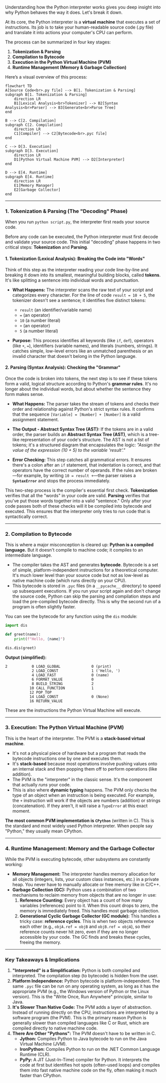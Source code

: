 Understanding how the Python interpreter works gives you deep insight into why Python behaves the way it does. Let's break it down.

At its core, the Python interpreter is a **virtual machine** that executes a set of instructions. Its job is to take your human-readable source code (.py file) and translate it into actions your computer's CPU can perform.

The process can be summarized in four key stages:
1.  **Tokenization & Parsing**
2.  **Compilation to Bytecode**
3.  **Execution in the Python Virtual Machine (PVM)**
4.  **Runtime Management (Memory & Garbage Collection)**

Here’s a visual overview of this process:

```mermaid
flowchart TD
A[Source Code<br>.py file] --> B[1. Tokenization & Parsing]
subgraph B[1. Tokenization & Parsing]
    direction LR
    B1[Lexical Analysis<br>Tokenizer] --> B2[Syntax Analysis<br>Parser] --> B3[Generate<br>Parse Tree]
end
    
B --> C[2. Compilation]
subgraph C[2. Compilation]
    direction LR
    C1[Compiler] --> C2[Bytecode<br>.pyc file]
end
    
C --> D[3. Execution]
subgraph D[3. Execution]
    direction LR
    D1[Python Virtual Machine PVM] --> D2[Interpreter]
end
    
D --> E[4. Runtime]
subgraph E[4. Runtime]
    direction LR
    E1[Memory Manager]
    E2[Garbage Collector]
end

```

---

### 1. Tokenization & Parsing (The "Decoding" Phase)

When you run `python script.py`, the interpreter first reads your source code.

Before any code can be executed, the Python interpreter must first decode and validate your source code. This initial "decoding" phase happens in two critical steps: **Tokenization** and **Parsing**.

#### 1. Tokenization (Lexical Analysis): Breaking the Code into "Words"

Think of this step as the interpreter reading your code line-by-line and breaking it down into its smallest, meaningful building blocks, called **tokens**. It's like splitting a sentence into individual words and punctuation.


*   **What Happens:** The interpreter scans the raw text of your script and categorizes every character. For the line of code `result = 10 + 5`, the tokenizer doesn't see a sentence; it identifies five distinct tokens:
    *   `result` (an identifier/variable name)
    *   `=` (an operator)
    *   `10` (a number literal)
    *   `+` (an operator)
    *   `5` (a number literal)

*   **Purpose:** This process identifies all keywords (like `if`, `def`), operators (like `+`, `=`), identifiers (variable names), and literals (numbers, strings). It catches simple, low-level errors like an unmatched parenthesis or an invalid character that doesn't belong in the Python language.

#### 2. Parsing (Syntax Analysis): Checking the "Grammar"

Once the code is broken into tokens, the next step is to see if these tokens form a valid, logical structure according to Python's **grammar rules**. It's no longer about the individual words, but about whether the sentence they form makes sense.

*   **What Happens:** The parser takes the stream of tokens and checks their order and relationship against Python's strict syntax rules. It confirms that the sequence `[Variable] = [Number] + [Number]` is a valid assignment statement.

*   **The Output - Abstract Syntax Tree (AST):** If the tokens are in a valid order, the parser builds an **Abstract Syntax Tree (AST)**, which is a tree-like representation of your code's structure. The AST is not a list of tokens; it's a structured diagram that encapsulates the logic: *"Assign the value of the expression (10 + 5) to the variable 'result'."*

*   **Error Checking:** This step catches all grammatical errors. It ensures there's a colon after an `if` statement, that indentation is correct, and that operators have the correct number of operands. If the rules are broken—for example, by writing `10 = result +`—the parser raises a **`SyntaxError`** and stops the process immediately.

This two-step process is the compiler's essential first check. **Tokenization** verifies that all the "words" in your code are valid. **Parsing** verifies that you've put those words together into a valid "sentence." Only after your code passes both of these checks will it be compiled into bytecode and executed. This ensures that the interpreter only tries to run code that is syntactically correct.


---

### 2. Compilation to Bytecode

This is where a major misconception is cleared up: **Python is a compiled language.** But it doesn't compile to machine code; it compiles to an intermediate language.

*   The compiler takes the AST and generates **bytecode**. Bytecode is a set of simple, platform-independent instructions for a theoretical computer. It's much lower level than your source code but not as low-level as native machine code (which runs directly on your CPU).
*   This bytecode is stored in `.pyc` files (in a `__pycache__` directory) to speed up subsequent executions. If you run your script again and don't change the source code, Python can skip the parsing and compilation steps and load the pre-compiled bytecode directly. This is why the second run of a program is often slightly faster.

You can see the bytecode for any function using the `dis` module:
```python
import dis

def greet(name):
    print(f"Hello, {name}")

dis.dis(greet)
```
**Output (simplified):**
```
2           0 LOAD_GLOBAL              0 (print)
            2 LOAD_CONST               1 ('Hello, ')
            4 LOAD_FAST                0 (name)
            6 FORMAT_VALUE             0
            8 BUILD_STRING             2
           10 CALL_FUNCTION            1
           12 POP_TOP
           14 LOAD_CONST               0 (None)
           16 RETURN_VALUE
```
These are the instructions the Python Virtual Machine will execute.

---

### 3. Execution: The Python Virtual Machine (PVM)

This is the heart of the interpreter. The PVM is a **stack-based virtual machine**.

*   It's not a physical piece of hardware but a program that reads the bytecode instructions one by one and executes them.
*   It's **stack-based** because most operations involve pushing values onto an internal stack and then popping them off to perform operations (like addition).
*   The PVM is the "interpreter" in the classic sense. It's the component that actually *runs* your code.
*   This is also where **dynamic typing** happens. The PVM only checks the type of an object when an instruction is being executed. For example, the `+` instruction will work if the objects are numbers (addition) or strings (concatenation). If they aren't, it will raise a `TypeError` at this exact moment.

**The most common PVM implementation is `CPython`** (written in C). This is the standard and most widely used Python interpreter. When people say "Python," they usually mean CPython.

---

### 4. Runtime Management: Memory and the Garbage Collector

While the PVM is executing bytecode, other subsystems are constantly working:

*   **Memory Management:** The interpreter handles memory allocation for all objects (integers, lists, your custom class instances, etc.) in a private heap. You never have to manually allocate or free memory like in C/C++.
*   **Garbage Collection (GC):** Python uses a combination of two mechanisms to reclaim memory from objects that are no longer in use:
    1.  **Reference Counting:** Every object has a count of how many variables (references) point to it. When this count drops to zero, the memory is immediately freed. This handles most garbage collection.
    2.  **Generational Cyclic Garbage Collector (GC module):** This handles a tricky case: **reference cycles**. This is when two objects reference each other (e.g., `objA.ref = objB` and `objB.ref = objA`), so their reference counts never hit zero, even if they are no longer accessible by your code. The GC finds and breaks these cycles, freeing the memory.

---

### Key Takeaways & Implications

1.  **"Interpreted" is a Simplification:** Python is both compiled and interpreted. The compilation step (to bytecode) is hidden from the user.
2.  **Platform Independence:** Python bytecode is platform-independent. The same `.pyc` file can be run on any operating system, as long as it has the appropriate PVM (e.g., the Windows version of Python or the Linux version). This is the "Write Once, Run Anywhere" principle, similar to Java.
3.  **It's Slower Than Native Code:** The PVM adds a layer of abstraction. Instead of running directly on the CPU, instructions are interpreted by a software program (the PVM). This is the primary reason Python is generally slower than compiled languages like C or Rust, which are compiled directly to native machine code.
4.  **There Are Other "Pythons":** The PVM doesn't have to be written in C.
    *   **Jython:** Compiles Python to Java bytecode to run on the Java Virtual Machine (JVM).
    *   **IronPython:** Compiles Python to run on the .NET Common Language Runtime (CLR).
    *   **PyPy:** A JIT (Just-In-Time) compiler for Python. It interprets the code at first but identifies hot spots (often-used loops) and compiles them into fast native machine code on the fly, often making it much faster than CPython.